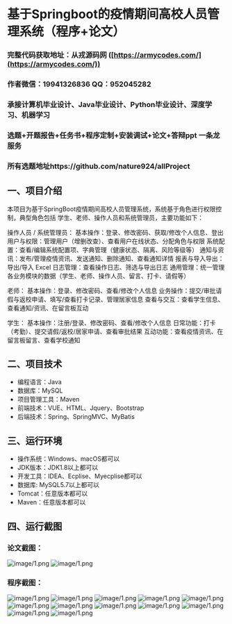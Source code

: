 基于Springboot的疫情期间高校人员管理系统（程序+论文）
=

### 完整代码获取地址：从戎源码网 ([https://armycodes.com/](https://armycodes.com/))
### 作者微信：19941326836  QQ：952045282 
### 承接计算机毕业设计、Java毕业设计、Python毕业设计、深度学习、机器学习
### 选题+开题报告+任务书+程序定制+安装调试+论文+答辩ppt 一条龙服务
### 所有选题地址https://github.com/nature924/allProject

一、项目介绍
---

本项目为基于SpringBoot疫情期间高校人员管理系统，系统基于角色进行权限控制，典型角色包括 学生、老师、操作人员和系统管理员，主要功能如下：

操作人员 / 系统管理员：
基本操作：登录、修改密码、获取/修改个人信息、登出
用户与权限：管理用户（增删改查）、查看用户在线状态、分配角色与权限
系统配置：查看/编辑系统配置项、字典管理（健康状态、隔离、风险等级等）
通知与资讯：发布/管理疫情资讯、发送通知、删除通知、查看通知详情
报表与导入导出：导出/导入 Excel
日志管理：查看操作日志、筛选与导出日志
通用管理：统一管理各业务模块的数据（学生、老师、操作人员、留言、打卡、请假等）

老师：
基本操作：登录、修改密码、查看/修改个人信息
业务操作：提交/审批请假与返校申请、填写/查看打卡记录、管理居家信息
查看与交互：查看学生信息、查看通知/资讯、在留言板互动

学生：
基本操作：注册/登录、修改密码、查看/修改个人信息
日常功能：打卡（考勤）、提交请假/返校/居家申请、查看审批结果
互动功能：查看疫情资讯、在留言板留言、查看学校通知



二、项目技术
---
- 编程语言：Java
- 数据库：MySQL
- 项目管理工具：Maven
- 前端技术：VUE、HTML、Jquery、Bootstrap
- 后端技术：Spring、SpringMVC、MyBatis

三、运行环境
---
- 操作系统：Windows、macOS都可以
- JDK版本：JDK1.8以上都可以
- 开发工具：IDEA、Ecplise、Myecplise都可以
- 数据库: MySQL5.7以上都可以
- Tomcat：任意版本都可以
- Maven：任意版本都可以

四、运行截图
---
### 论文截图：
![image/1.png](limage/1.png)
![image/1.png](limage/2.png)

### 程序截图：
![image/1.png](image/1.png)
![image/1.png](image/2.png)
![image/1.png](image/3.png)
![image/1.png](image/4.png)
![image/1.png](image/5.png)
![image/1.png](image/6.png)
![image/1.png](image/7.png)
![image/1.png](image/8.png)
![image/1.png](image/9.png)
![image/1.png](image/10.png)
![image/1.png](image/11.png)
![image/1.png](image/12.png)



